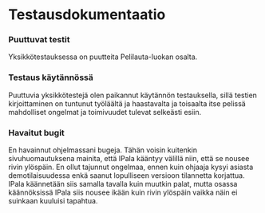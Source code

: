# Testausdokumentaatio

### Puuttuvat testit
Yksikkötestauksessa on puutteita Pelilauta-luokan osalta. 

### Testaus käytännössä
Puuttuvia yksikkötestejä olen paikannut käytännön testauksella, sillä testien kirjoittaminen on tuntunut työläältä ja haastavalta ja toisaalta itse pelissä mahdolliset ongelmat ja toimivuudet tulevat selkeästi esiin.  

### Havaitut bugit
En havainnut ohjelmassani bugeja. Tähän voisin kuitenkin sivuhuomautuksena mainita, että IPala kääntyy välillä niin, että se nousee rivin ylöspäin. En ollut tajunnut ongelmaa, ennen kuin ohjaaja kysyi asiasta demotilaisuudessa enkä saanut lopulliseen versioon tilannetta korjattua. IPala käännetään siis samalla tavalla kuin muutkin palat, mutta osassa käännöksissä IPala siis nousee ikään kuin rivin ylöspäin vaikka näin ei suinkaan kuuluisi tapahtua. 

